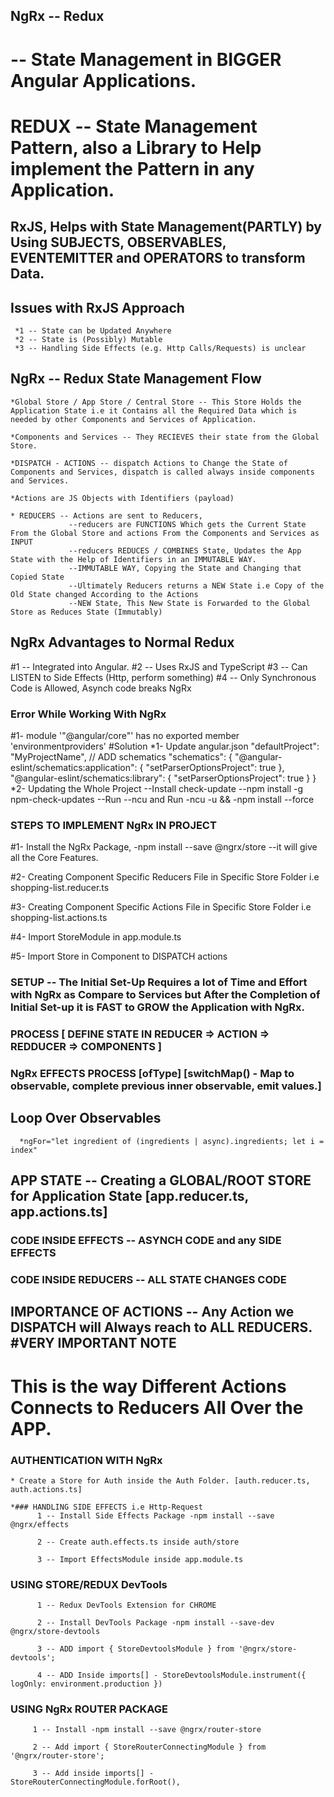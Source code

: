 ## NgRx -- Redux
   # -- State Management in BIGGER Angular Applications.
   # REDUX -- State Management Pattern, also a Library to Help implement the Pattern in any Application.

## RxJS, Helps with State Management(PARTLY) by Using SUBJECTS, OBSERVABLES, EVENTEMITTER and OPERATORS to transform Data.
   
   ## Issues with RxJS Approach
     *1 -- State can be Updated Anywhere
     *2 -- State is (Possibly) Mutable
     *3 -- Handling Side Effects (e.g. Http Calls/Requests) is unclear

## NgRx -- Redux State Management Flow
    *Global Store / App Store / Central Store -- This Store Holds the Application State i.e it Contains all the Required Data which is needed by other Components and Services of Application.

    *Components and Services -- They RECIEVES their state from the Global Store.

    *DISPATCH - ACTIONS -- dispatch Actions to Change the State of Components and Services, dispatch is called always inside components and Services.

    *Actions are JS Objects with Identifiers (payload)

    * REDUCERS -- Actions are sent to Reducers, 
                 --reducers are FUNCTIONS Which gets the Current State From the Global Store and actions From the Components and Services as INPUT
                 --reducers REDUCES / COMBINES State, Updates the App State with the Help of Identifiers in an IMMUTABLE WAY.
                 --IMMUTABLE WAY, Copying the State and Changing that Copied State
                 --Ultimately Reducers returns a NEW State i.e Copy of the Old State changed According to the Actions
                 --NEW State, This New State is Forwarded to the Global Store as Reduces State (Immutably)    

## NgRx Advantages to Normal Redux
  #1 -- Integrated into Angular.
  #2 -- Uses RxJS and TypeScript
  #3 -- Can LISTEN to Side Effects (Http, perform something)
  #4 -- Only Synchronous Code is Allowed, Asynch code breaks NgRx

### Error While Working With NgRx
  #1- module '"@angular/core"' has no exported member 'environmentproviders'
      #Solution
      *1- Update angular.json
                           "defaultProject": "MyProjectName",
                            // ADD schematics
                            "schematics": {
                              "@angular-eslint/schematics:application": {
                                "setParserOptionsProject": true
                              },
                              "@angular-eslint/schematics:library": {
                                "setParserOptionsProject": true
                              }
                            }
      *2- Updating the Whole Project
                 --Install check-update --npm install -g npm-check-updates
                 --Run --ncu and Run -ncu -u && -npm install --force

   
### STEPS TO IMPLEMENT NgRx IN PROJECT 
   #1- Install the NgRx Package, -npm install --save @ngrx/store --it will give all the Core Features.

   #2- Creating Component Specific Reducers File in Specific Store Folder i.e shopping-list.reducer.ts

   #3- Creating Component Specific Actions File in Specific Store Folder i.e shopping-list.actions.ts

   #4- Import StoreModule in app.module.ts

   #5- Import Store in Component to DISPATCH actions


### SETUP -- The Initial Set-Up Requires a lot of Time and Effort with NgRx as Compare to Services but After the Completion of Initial Set-up it is FAST to GROW the Application with NgRx. 

### PROCESS [ DEFINE STATE IN REDUCER => ACTION => REDDUCER => COMPONENTS ]

### NgRx EFFECTS PROCESS [ofType] [switchMap() - Map to observable, complete previous inner observable, emit values.]
   ## Loop Over Observables
      *ngFor="let ingredient of (ingredients | async).ingredients; let i = index"

## APP STATE -- Creating a GLOBAL/ROOT STORE for Application State [app.reducer.ts, app.actions.ts]

### CODE INSIDE EFFECTS -- ASYNCH CODE and any SIDE EFFECTS 
### CODE INSIDE REDUCERS -- ALL STATE CHANGES CODE


## IMPORTANCE OF ACTIONS -- Any Action we DISPATCH will Always reach to ALL REDUCERS. #VERY IMPORTANT NOTE
# This is the way Different Actions Connects to Reducers All Over the APP.


### AUTHENTICATION WITH NgRx
    * Create a Store for Auth inside the Auth Folder. [auth.reducer.ts, auth.actions.ts]

    *### HANDLING SIDE EFFECTS i.e Http-Request
          1 -- Install Side Effects Package -npm install --save @ngrx/effects

          2 -- Create auth.effects.ts inside auth/store 

          3 -- Import EffectsModule inside app.module.ts


### USING STORE/REDUX DevTools
          1 -- Redux DevTools Extension for CHROME

          2 -- Install DevTools Package -npm install --save-dev @ngrx/store-devtools

          3 -- ADD import { StoreDevtoolsModule } from '@ngrx/store-devtools';

          4 -- ADD Inside imports[] - StoreDevtoolsModule.instrument({ logOnly: environment.production })


### USING NgRx ROUTER PACKAGE
         1 -- Install -npm install --save @ngrx/router-store

         2 -- Add import { StoreRouterConnectingModule } from '@ngrx/router-store';

         3 -- Add inside imports[] - StoreRouterConnectingModule.forRoot(),
